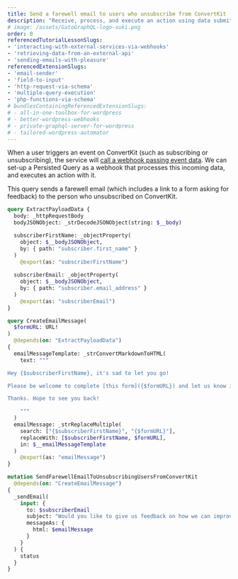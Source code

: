 ```yaml
---
title: Send a farewell email to users who unsubscribe from ConvertKit (via a webhook)
description: "Receive, process, and execute an action using data submitted by ConvertKit (or any other service)"
# image: /assets/GatoGraphQL-logo-suki.png
order: 0
referencedTutorialLessonSlugs:
- 'interacting-with-external-services-via-webhooks'
- 'retrieving-data-from-an-external-api'
- 'sending-emails-with-pleasure'
referencedExtensionSlugs:
- 'email-sender'
- 'field-to-input'
- 'http-request-via-schema'
- 'multiple-query-execution'
- 'php-functions-via-schema'
# bundlesContainingReferencedExtensionSlugs:
# - all-in-one-toolbox-for-wordpress
# - better-wordpress-webhooks
# - private-graphql-server-for-wordpress
# - tailored-wordpress-automator
---
```


When a user triggers an event on ConvertKit (such as subscribing or unsubscribing), the service will [call a webhook passing event data](https://developers.convertkit.com/#webhooks). We can set-up a Persisted Query as a webhook that processes this incoming data, and executes an action with it.

This query sends a farewell email (which includes a link to a form asking for feedback) to the person who unsubscribed on ConvertKit.

```graphql
query ExtractPayloadData {
  body: _httpRequestBody
  bodyJSONObject: _strDecodeJSONObject(string: $__body)

  subscriberFirstName: _objectProperty(
    object: $__bodyJSONObject,
    by: { path: "subscriber.first_name" }
  )
    @export(as: "subscriberFirstName")
  
  subscriberEmail: _objectProperty(
    object: $__bodyJSONObject,
    by: { path: "subscriber.email_address" }
  )
    @export(as: "subscriberEmail")
}

query CreateEmailMessage(
  $formURL: URL!
)
  @depends(on: "ExtractPayloadData")
{
  emailMessageTemplate: _strConvertMarkdownToHTML(
    text: """

Hey {$subscriberFirstName}, it's sad to let you go!

Please be welcome to complete [this form]({$formURL}) and let us know if there is anything we can do better.

Thanks. Hope to see you back!

    """
  )
  emailMessage: _strReplaceMultiple(
    search: ["{$subscriberFirstName}", "{$formURL}"],
    replaceWith: [$subscriberFirstName, $formURL],
    in: $__emailMessageTemplate
  )
    @export(as: "emailMessage")
}

mutation SendFarewellEmailToUnsubscribingUsersFromConvertKit
  @depends(on: "CreateEmailMessage")
{
  _sendEmail(
    input: {
      to: $subscriberEmail
      subject: "Would you like to give us feedback on how we can improve?"
      messageAs: {
        html: $emailMessage
      }
    }
  ) {
    status
  }
}
```
